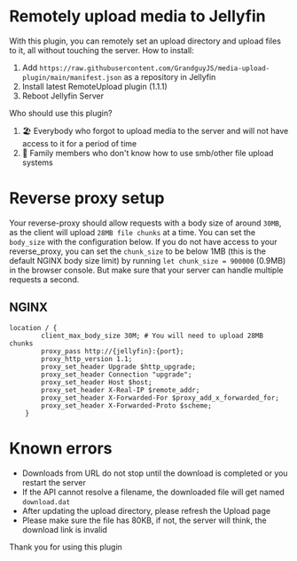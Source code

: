 # Remotely upload media to Jellyfin
With this plugin, you can remotely set an upload directory and upload files to it, all without touching the server.
How to install:
1. Add `https://raw.githubusercontent.com/GrandguyJS/media-upload-plugin/main/manifest.json` as a repository in Jellyfin
2. Install latest RemoteUpload plugin (1.1.1)
3. Reboot Jellyfin Server

Who should use this plugin?
1. 🏖️ Everybody who forgot to upload media to the server and will not have access to it for a period of time
2. 🤷 Family members who don't know how to use smb/other file upload systems

# Reverse proxy setup
Your reverse-proxy should allow requests with a body size of around `30MB`, as the client will upload `28MB file chunks` at a time. You can set the `body_size` with the configuration below. If you do not have access to your reverse_proxy, you can set the `chunk_size` to be below 1MB (this is the default NGINX body size limit) by running `let chunk_size = 900000` (0.9MB) in the browser console. But make sure that your server can handle multiple requests a second.
## NGINX
```
location / {  
        client_max_body_size 30M; # You will need to upload 28MB chunks
        proxy_pass http://{jellyfin}:{port};
        proxy_http_version 1.1;
        proxy_set_header Upgrade $http_upgrade;
        proxy_set_header Connection "upgrade";
        proxy_set_header Host $host;
        proxy_set_header X-Real-IP $remote_addr;
        proxy_set_header X-Forwarded-For $proxy_add_x_forwarded_for;
        proxy_set_header X-Forwarded-Proto $scheme;
    }
```

# Known errors
- Downloads from URL do not stop until the download is completed or you restart the server
- If the API cannot resolve a filename, the downloaded file will get named `download.dat`
- After updating the upload directory, please refresh the Upload page
- Please make sure the file has 80KB, if not, the server will think, the download link is invalid

Thank you for using this plugin
